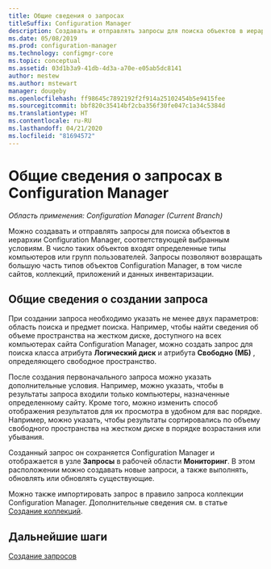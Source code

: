 ```yaml
---
title: Общие сведения о запросах
titleSuffix: Configuration Manager
description: Создавать и отправлять запросы для поиска объектов в иерархии Configuration Manager, соответствующей выбранным условиям.
ms.date: 05/08/2019
ms.prod: configuration-manager
ms.technology: configmgr-core
ms.topic: conceptual
ms.assetid: 03d1b3a9-41db-4d3a-a70e-e05ab5dc8141
author: mestew
ms.author: mstewart
manager: dougeby
ms.openlocfilehash: ff98645c7892192f2f914a25102454b5e9415fee
ms.sourcegitcommit: bbf820c35414bf2cba356f30fe047c1a34c5384d
ms.translationtype: HT
ms.contentlocale: ru-RU
ms.lasthandoff: 04/21/2020
ms.locfileid: "81694572"
---
```

# <a name="introduction-to-queries-in-configuration-manager"></a>Общие сведения о запросах в Configuration Manager

*Область применения: Configuration Manager (Current Branch)*

Можно создавать и отправлять запросы для поиска объектов в иерархии Configuration Manager, соответствующей выбранным условиям. В число таких объектов входят определенные типы компьютеров или групп пользователей. Запросы позволяют возвращать большую часть типов объектов Configuration Manager, в том числе сайтов, коллекций, приложений и данных инвентаризации.  

## <a name="query-creation-overview"></a>Общие сведения о создании запроса

 При создании запроса необходимо указать не менее двух параметров: область поиска и предмет поиска. Например, чтобы найти сведения об объеме пространства на жестком диске, доступного на всех компьютерах сайта Configuration Manager, можно создать запрос для поиска класса атрибута **Логический диск** и атрибута **Свободно (МБ)** , определяющего свободное пространство.  

 После создания первоначального запроса можно указать дополнительные условия. Например, можно указать, чтобы в результаты запроса входили только компьютеры, назначенные определенному сайту. Кроме того, можно изменить способ отображения результатов для их просмотра в удобном для вас порядке. Например, можно указать, чтобы результаты сортировались по объему свободного пространства на жестком диске в порядке возрастания или убывания.  

 Созданный запрос он сохраняется Configuration Manager и отображается в узле **Запросы** в рабочей области **Мониторинг**. В этом расположении можно создавать новые запроси, а также выполнять, обновлять или обновлять существующие.  

 Можно также импортировать запрос в правило запроса коллекции Configuration Manager. Дополнительные сведения см. в статье [Создание коллекций](../../../core/clients/manage/collections/create-collections.md).  

## <a name="next-steps"></a>Дальнейшие шаги

 [Создание запросов](../../../core/servers/manage/create-queries.md)
